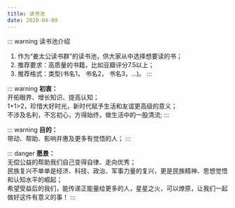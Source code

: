 ```yaml
---
title: 读书池
date: 2020-04-09
---
```


::: warning 读书池介绍
1. 作为“姜太公读书群”的读书池，供大家从中选择想要读的书；<br>
2. 推荐要求：高质量的书籍，比如豆瓣评分7.5以上；<br>
3. 推荐格式：类型(书名1， 书名2， 书名3，...)。
:::

::: warning
**初衷：**<br/>
开拓眼界、增长知识、提高认知；<br/>
1+1>2，珍惜大好时光，新时代赋予生活和友谊更高级的意义；<br/>
不涉及名利，不忘初心，方得始终，做生活中的一股清流;
:::

::: warning
**目的：**<br/>
带动、帮助、影响并惠及更多有觉悟的人；
:::

::: danger
**愿景：**<br/>
无偿公益的帮助我们自己变得自律、走向优秀；<br/>
民族复兴不单单是经济、科技、政治、军事力量的复兴，更是民族精神、思想觉悟和认知水平的崛起；<br/>
希望受益后的我们，能传递正能量给更多的人，星星之火，可以燎原，让我们一起做好这件有意义的事！
:::
